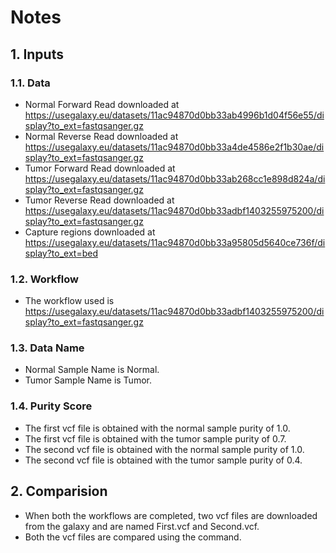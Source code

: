 # Notes 

## 1. Inputs 

### 1.1. Data

* Normal Forward Read downloaded at https://usegalaxy.eu/datasets/11ac94870d0bb33ab4996b1d04f56e55/display?to_ext=fastqsanger.gz
* Normal Reverse Read downloaded at https://usegalaxy.eu/datasets/11ac94870d0bb33a4de4586e2f1b30ae/display?to_ext=fastqsanger.gz
* Tumor Forward Read downloaded at https://usegalaxy.eu/datasets/11ac94870d0bb33ab268cc1e898d824a/display?to_ext=fastqsanger.gz
* Tumor Reverse Read downloaded at https://usegalaxy.eu/datasets/11ac94870d0bb33adbf1403255975200/display?to_ext=fastqsanger.gz
* Capture regions downloaded at https://usegalaxy.eu/datasets/11ac94870d0bb33a95805d5640ce736f/display?to_ext=bed

### 1.2. Workflow

* The workflow used is https://usegalaxy.eu/datasets/11ac94870d0bb33adbf1403255975200/display?to_ext=fastqsanger.gz

### 1.3. Data Name

* Normal Sample Name is Normal.
* Tumor Sample Name is Tumor.

### 1.4. Purity Score

* The first vcf file is obtained with the normal sample purity of 1.0.
* The first vcf file is obtained with the tumor sample purity of 0.7.
* The second vcf file is obtained with the normal sample purity of 1.0.
* The second vcf file is obtained with the tumor sample purity of 0.4.

## 2. Comparision

* When both the workflows are completed, two vcf files are downloaded from the galaxy and are named First.vcf and Second.vcf.
* Both the vcf files are compared using the command.
